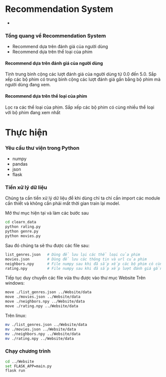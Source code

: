 # Recommendation System

- 
### Tổng quang về Recommendation System
- Recommend dựa trên đánh giá của người dùng
- Recommend dựa trên thể loại của phim

#### Recommend dựa trên đánh giá của người dùng
Tính trung bình cộng các lượt đánh giá của người dùng từ 0.0 đến 5.0. Sắp xếp các bộ phim có trung bình cộng các lượt đánh giá gần bằng bộ phim mà người dùng đang xem.
#### Recommend dựa trên thể loại của phim
Lọc ra các thể loại của phim. Sắp xếp các bộ phim có cùng nhiều thể loại với bộ phim đang xem nhất

# Thực hiện
### Yêu cầu thư viện trong Python
- numpy
- pandas
- json
- flask


### Tiền xử lý dữ liệu
Chúng ta cần tiền xử lý dữ liệu để khi dùng chỉ ta chỉ cần import các module cần thiết và không cần phải mất thời gian train lại model.

Mở thư mục hiện tại và làm các bước sau

```sh
cd clearn_data
python rating.py
python genre.py
python movies.py
```
Sau đó chúng ta sẽ thu được các file sau:
```sh
list_genres.json   # Dùng để lưu lại các thể loại của phim
movies.json        # Dùng để lưu các thông tin và url của phim
neighbors.npy      # File numpy sau khi đã sắp xếp các bộ phim có cùng thể loại
rating.npy         # File numpy sau khi đã sắp xếp lượt đánh giá gần bằng nhau
```
Tiếp tục duy chuyển các file vừa thu được vào thư mục Website
Trên windows:
```sh
move ./list_genres.json ../Website/data
move ./movies.json ../Website/data
move ./neighbors.npy ../Website/data
move ./rating.npy ../Website/data
```
Trên linux:
```sh
mv ./list_genres.json ../Website/data
mv ./movies.json ../Website/data
mv ./neighbors.npy ../Website/data
mv ./rating.npy ../Website/data
```
### Chạy chương trình
```sh
cd ../Website
set FLASK_APP=main.py
flask run
```
